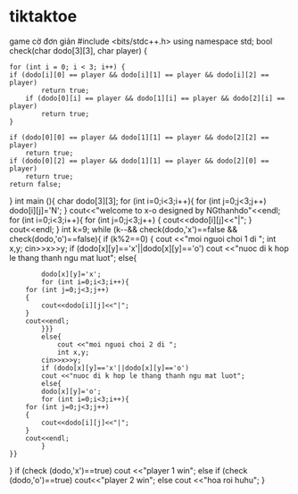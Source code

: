 # tiktaktoe
game cờ đơn giản
#include <bits/stdc++.h>
using namespace std;
bool check(char dodo[3][3], char player) {
   
    for (int i = 0; i < 3; i++) {
    if (dodo[i][0] == player && dodo[i][1] == player && dodo[i][2] == player)
            return true;
        if (dodo[0][i] == player && dodo[1][i] == player && dodo[2][i] == player)
            return true;
    }
   
    if (dodo[0][0] == player && dodo[1][1] == player && dodo[2][2] == player)
        return true;
    if (dodo[0][2] == player && dodo[1][1] == player && dodo[2][0] == player)
        return true;
    return false;
}
int main (){
	char dodo[3][3];
	for (int i=0;i<3;i++){
		for (int j=0;j<3;j++)
		dodo[i][j]='N';
	}
	cout<<"welcome to x-o designed by NGthanhdo"<<endl;
	for (int i=0;i<3;i++){
		for (int j=0;j<3;j++)
		{
			cout<<dodo[i][j]<<"|";
		}
		cout<<endl;
	}
	int k=9;
	while (k--&& check(dodo,'x')==false && check(dodo,'o')==false){
		if (k%2==0)
	{
			cout <<"moi nguoi choi 1 di ";
			int x,y;
			cin>>x>>y;
			if (dodo[x][y]=='x'||dodo[x][y]=='o')
			cout <<"nuoc di k hop le thang thanh ngu mat luot";
			else{
			
			dodo[x][y]='x';
			for (int i=0;i<3;i++){
		for (int j=0;j<3;j++)
		{
			cout<<dodo[i][j]<<"|";
		}
		cout<<endl;
			}}}
			else{
				cout <<"moi nguoi choi 2 di ";
				int x,y;
			cin>>x>>y;
			if (dodo[x][y]=='x'||dodo[x][y]=='o')
			cout <<"nuoc di k hop le thang thanh ngu mat luot";
			else{
			dodo[x][y]='o';
			for (int i=0;i<3;i++){
		for (int j=0;j<3;j++)
		{
			cout<<dodo[i][j]<<"|";
		}
		cout<<endl;
			}
	}}
	
}
if (check (dodo,'x')==true)
cout <<"player 1 win";
else if (check (dodo,'o')==true)
cout<<"player 2 win";
else
cout <<"hoa roi huhu";
}

